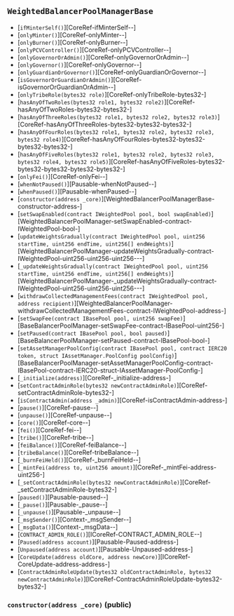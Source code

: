 ## <span id="WeightedBalancerPoolManagerBase"></span> `WeightedBalancerPoolManagerBase`



- [`ifMinterSelf()`][CoreRef-ifMinterSelf--]
- [`onlyMinter()`][CoreRef-onlyMinter--]
- [`onlyBurner()`][CoreRef-onlyBurner--]
- [`onlyPCVController()`][CoreRef-onlyPCVController--]
- [`onlyGovernorOrAdmin()`][CoreRef-onlyGovernorOrAdmin--]
- [`onlyGovernor()`][CoreRef-onlyGovernor--]
- [`onlyGuardianOrGovernor()`][CoreRef-onlyGuardianOrGovernor--]
- [`isGovernorOrGuardianOrAdmin()`][CoreRef-isGovernorOrGuardianOrAdmin--]
- [`onlyTribeRole(bytes32 role)`][CoreRef-onlyTribeRole-bytes32-]
- [`hasAnyOfTwoRoles(bytes32 role1, bytes32 role2)`][CoreRef-hasAnyOfTwoRoles-bytes32-bytes32-]
- [`hasAnyOfThreeRoles(bytes32 role1, bytes32 role2, bytes32 role3)`][CoreRef-hasAnyOfThreeRoles-bytes32-bytes32-bytes32-]
- [`hasAnyOfFourRoles(bytes32 role1, bytes32 role2, bytes32 role3, bytes32 role4)`][CoreRef-hasAnyOfFourRoles-bytes32-bytes32-bytes32-bytes32-]
- [`hasAnyOfFiveRoles(bytes32 role1, bytes32 role2, bytes32 role3, bytes32 role4, bytes32 role5)`][CoreRef-hasAnyOfFiveRoles-bytes32-bytes32-bytes32-bytes32-bytes32-]
- [`onlyFei()`][CoreRef-onlyFei--]
- [`whenNotPaused()`][Pausable-whenNotPaused--]
- [`whenPaused()`][Pausable-whenPaused--]
- [`constructor(address _core)`][WeightedBalancerPoolManagerBase-constructor-address-]
- [`setSwapEnabled(contract IWeightedPool pool, bool swapEnabled)`][WeightedBalancerPoolManager-setSwapEnabled-contract-IWeightedPool-bool-]
- [`updateWeightsGradually(contract IWeightedPool pool, uint256 startTime, uint256 endTime, uint256[] endWeights)`][WeightedBalancerPoolManager-updateWeightsGradually-contract-IWeightedPool-uint256-uint256-uint256---]
- [`_updateWeightsGradually(contract IWeightedPool pool, uint256 startTime, uint256 endTime, uint256[] endWeights)`][WeightedBalancerPoolManager-_updateWeightsGradually-contract-IWeightedPool-uint256-uint256-uint256---]
- [`withdrawCollectedManagementFees(contract IWeightedPool pool, address recipient)`][WeightedBalancerPoolManager-withdrawCollectedManagementFees-contract-IWeightedPool-address-]
- [`setSwapFee(contract IBasePool pool, uint256 swapFee)`][BaseBalancerPoolManager-setSwapFee-contract-IBasePool-uint256-]
- [`setPaused(contract IBasePool pool, bool paused)`][BaseBalancerPoolManager-setPaused-contract-IBasePool-bool-]
- [`setAssetManagerPoolConfig(contract IBasePool pool, contract IERC20 token, struct IAssetManager.PoolConfig poolConfig)`][BaseBalancerPoolManager-setAssetManagerPoolConfig-contract-IBasePool-contract-IERC20-struct-IAssetManager-PoolConfig-]
- [`_initialize(address)`][CoreRef-_initialize-address-]
- [`setContractAdminRole(bytes32 newContractAdminRole)`][CoreRef-setContractAdminRole-bytes32-]
- [`isContractAdmin(address _admin)`][CoreRef-isContractAdmin-address-]
- [`pause()`][CoreRef-pause--]
- [`unpause()`][CoreRef-unpause--]
- [`core()`][CoreRef-core--]
- [`fei()`][CoreRef-fei--]
- [`tribe()`][CoreRef-tribe--]
- [`feiBalance()`][CoreRef-feiBalance--]
- [`tribeBalance()`][CoreRef-tribeBalance--]
- [`_burnFeiHeld()`][CoreRef-_burnFeiHeld--]
- [`_mintFei(address to, uint256 amount)`][CoreRef-_mintFei-address-uint256-]
- [`_setContractAdminRole(bytes32 newContractAdminRole)`][CoreRef-_setContractAdminRole-bytes32-]
- [`paused()`][Pausable-paused--]
- [`_pause()`][Pausable-_pause--]
- [`_unpause()`][Pausable-_unpause--]
- [`_msgSender()`][Context-_msgSender--]
- [`_msgData()`][Context-_msgData--]
- [`CONTRACT_ADMIN_ROLE()`][ICoreRef-CONTRACT_ADMIN_ROLE--]
- [`Paused(address account)`][Pausable-Paused-address-]
- [`Unpaused(address account)`][Pausable-Unpaused-address-]
- [`CoreUpdate(address oldCore, address newCore)`][ICoreRef-CoreUpdate-address-address-]
- [`ContractAdminRoleUpdate(bytes32 oldContractAdminRole, bytes32 newContractAdminRole)`][ICoreRef-ContractAdminRoleUpdate-bytes32-bytes32-]
### <span id="WeightedBalancerPoolManagerBase-constructor-address-"></span> `constructor(address _core)` (public)



